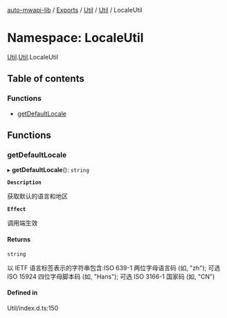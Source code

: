[auto-mwapi-lib](../README.md) / [Exports](../modules.md) / [Util](Util.md) / [Util](Util.Util.md) / LocaleUtil

# Namespace: LocaleUtil

[Util](Util.md).[Util](Util.Util.md).LocaleUtil

## Table of contents

### Functions

- [getDefaultLocale](Util.Util.LocaleUtil.md#getdefaultlocale)

## Functions

### getDefaultLocale

▸ **getDefaultLocale**(): `string`

**`Description`**

获取默认的语言和地区

**`Effect`**

调用端生效

#### Returns

`string`

以 IETF 语言标签表示的字符串包含:ISO 639-1 两位字母语言码 (如, "zh");
可选 ISO 15924 四位字母脚本码 (如, "Hans");
可选 ISO 3166-1 国家码 (如, "CN")

#### Defined in

Util/index.d.ts:150
